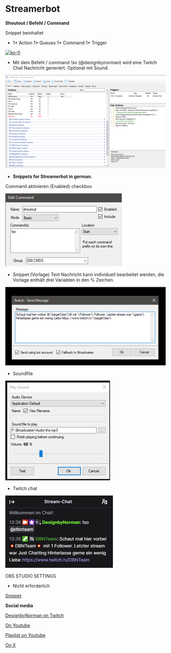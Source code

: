 # Streamerbot
__Shoutout / Befehl / Command__

Snippet beinhaltet

- 1* Action 1* Queues 1* Command 1* Trigger
  
[![ko-fi](https://storage.ko-fi.com/cdn/brandasset/kofi_button_dark.png)](https://ko-fi.com/W7W5Z38WJ)

- Mit dem Befehl / command _!so_ (@designbynorman) wird eine Twitch Chat Nachricht generiert. Optional mit Sound. 

![sb](https://github.com/Designbynorman/Shoutout-Befehl/blob/main/SO.png)

- __Snippets for Streamerbot in german.__

Command aktivieren (Enabled) checkbox

![sb](https://github.com/Designbynorman/Shoutout-Befehl/blob/main/aktivieren.png)

- Snippet (Vorlage) Text Nachricht kann individuell bearbeitet werden, die Vorlage enthält drei Variablen in den % Zeichen.

![sb](https://github.com/Designbynorman/Shoutout-Befehl/blob/main/msg.png)

- Soundfile

![sb](https://github.com/Designbynorman/Shoutout-Befehl/blob/main/sound.png)

- Twitch chat

![sb](https://github.com/Designbynorman/Shoutout-Befehl/blob/main/chat.png)

OBS STUDIO SETTINGS

- Nicht erforderlich

[Snippet](https://github.com/Designbynorman/Shoutout-Befehl/blob/main/snippet)

__Social media__

[DesignbyNorman on Twitch](https://www.twitch.tv/designbynorman)

[On Youtube](https://www.youtube.com/@DesignbyNorman)

[Playlist on Youtube](https://www.youtube.com/playlist?list=PLrgOpxS02b-PncLHRg-5W7kJ3o4TT6DhM)

[On X](https://x.com/Designbynorman)

